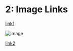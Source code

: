 # 2: Image Links

[link1](https://something.com)

![image](some/random/path/imageFile.jpg)

[link2](some-thing.html)